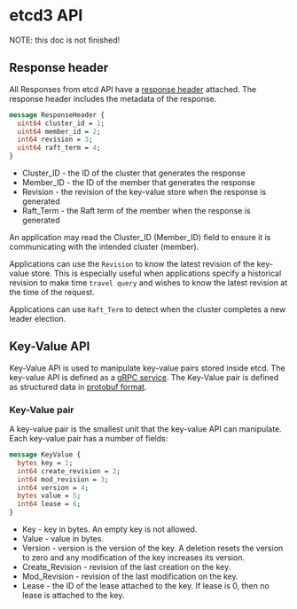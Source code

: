# etcd3 API

NOTE: this doc is not finished!

## Response header

All Responses from etcd API have a [response header][response_header] attached. The response header includes the metadata of the response.

```proto
message ResponseHeader {
  uint64 cluster_id = 1;
  uint64 member_id = 2;
  int64 revision = 3;
  uint64 raft_term = 4;
}
```

* Cluster_ID - the ID of the cluster that generates the response
* Member_ID - the ID of the member that generates the response
* Revision - the revision of the key-value store when the response is generated
* Raft_Term - the Raft term of the member when the response is generated

An application may read the Cluster_ID (Member_ID) field to ensure it is communicating with the intended cluster (member).

Applications can use the `Revision` to know the latest revision of the key-value store. This is especially useful when applications specify a historical revision to make time `travel query` and wishes to know the latest revision at the time of the request.

Applications can use `Raft_Term` to detect when the cluster completes a new leader election.

## Key-Value API

Key-Value API is used to manipulate key-value pairs stored inside etcd. The key-value API is defined as a [gRPC service][kv-service]. The Key-Value pair is defined as structured data in [protobuf format][kv-proto].

### Key-Value pair

A key-value pair is the smallest unit that the key-value API can manipulate. Each key-value pair has a number of fields:

```protobuf
message KeyValue {
  bytes key = 1;
  int64 create_revision = 2;
  int64 mod_revision = 3;
  int64 version = 4;
  bytes value = 5;
  int64 lease = 6;
}
```

* Key - key in bytes. An empty key is not allowed.
* Value - value in bytes.
* Version - version is the version of the key. A deletion resets the version to zero and any modification of the key increases its version.
* Create_Revision - revision of the last creation on the key.
* Mod_Revision - revision of the last modification on the key.
* Lease - the ID of the lease attached to the key. If lease is 0, then no lease is attached to the key.

[kv-proto]: https://github.com/coreos/etcd/blob/master/mvcc/mvccpb/kv.proto
[kv-service]: https://github.com/coreos/etcd/blob/master/etcdserver/etcdserverpb/rpc.proto
[response_header]: https://github.com/coreos/etcd/blob/master/etcdserver/etcdserverpb/rpc.proto
